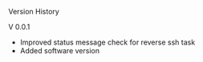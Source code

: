Version History

V 0.0.1
- Improved status message check for reverse ssh task
- Added software version